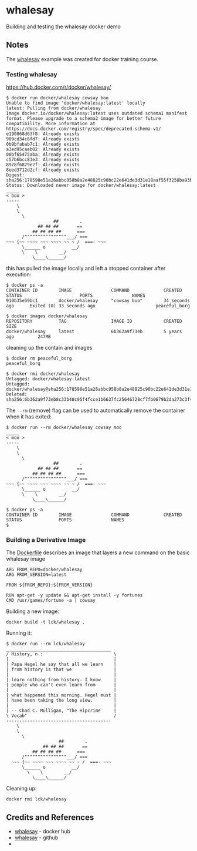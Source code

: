 # whalesay

Building and testing the whalesay docker demo

## Notes

The [whalesay](https://hub.docker.com/r/docker/whalesay/) example was created for docker training course.

### Testing whalesay

<https://hub.docker.com/r/docker/whalesay/>

    $ docker run docker/whalesay cowsay boo
    Unable to find image 'docker/whalesay:latest' locally
    latest: Pulling from docker/whalesay
    Image docker.io/docker/whalesay:latest uses outdated schema1 manifest format. Please upgrade to a schema2 image for better future compatibility. More information at https://docs.docker.com/registry/spec/deprecated-schema-v1/
    e190868d63f8: Already exists
    909cd34c6fd7: Already exists
    0b9bfabab7c1: Already exists
    a3ed95caeb02: Already exists
    00bf65475aba: Already exists
    c57b6bcc83e3: Already exists
    8978f6879e2f: Already exists
    8eed3712d2cf: Already exists
    Digest: sha256:178598e51a26abbc958b8a2e48825c90bc22e641de3d31e18aaf55f3258ba93b
    Status: Downloaded newer image for docker/whalesay:latest
    _____
    < boo >
    -----
        \
        \
          \
                      ##        .
                ## ## ##       ==
              ## ## ## ##      ===
          /""""""""""""""""___/ ===
    ~~~ {~~ ~~~~ ~~~ ~~~~ ~~ ~ /  ===- ~~~
          \______ o          __/
          \    \        __/
              \____\______/

this has pulled the image locally and left a stopped container after execution:

    $ docker ps -a
    CONTAINER ID        IMAGE               COMMAND             CREATED             STATUS                      PORTS               NAMES
    910b35e59bc1        docker/whalesay     "cowsay boo"        34 seconds ago      Exited (0) 33 seconds ago                       peaceful_borg

    $ docker images docker/whalesay
    REPOSITORY          TAG                 IMAGE ID            CREATED             SIZE
    docker/whalesay     latest              6b362a9f73eb        5 years ago         247MB

cleaning up the contain and images

    $ docker rm peaceful_borg
    peaceful_borg

    $ docker rmi docker/whalesay
    Untagged: docker/whalesay:latest
    Untagged: docker/whalesay@sha256:178598e51a26abbc958b8a2e48825c90bc22e641de3d31e18aaf55f3258ba93b
    Deleted: sha256:6b362a9f73eb8c33b48c95f4fcce1b6637fc25646728cf7fb0679b2da273c3f4

The `--rm` (remove) flag can be used to automatically remove the container when it has exited:

    $ docker run --rm docker/whalesay cowsay moo
    _____
    < moo >
    -----
        \
        \
          \
                      ##        .
                ## ## ##       ==
              ## ## ## ##      ===
          /""""""""""""""""___/ ===
    ~~~ {~~ ~~~~ ~~~ ~~~~ ~~ ~ /  ===- ~~~
          \______ o          __/
          \    \        __/
              \____\______/

    $ docker ps -a
    CONTAINER ID        IMAGE               COMMAND             CREATED             STATUS              PORTS               NAMES
    $

### Building a Derivative Image

The [Dockerfile](./Dockerfile) describes an image that layers a new command on the basic whalesay image

    ARG FROM_REPO=docker/whalesay
    ARG FROM_VERSION=latest

    FROM ${FROM_REPO}:${FROM_VERSION}

    RUN apt-get -y update && apt-get install -y fortunes
    CMD /usr/games/fortune -a | cowsay

Building a new image:

    docker build -t lck/whalesay .

Running it:

    $ docker run --rm lck/whalesay
    ________________________________________
    / History, n.:                           \
    |                                        |
    | Papa Hegel he say that all we learn    |
    | from history is that we                |
    |                                        |
    | learn nothing from history. I know     |
    | people who can't even learn from       |
    |                                        |
    | what happened this morning. Hegel must |
    | have been taking the long view.        |
    |                                        |
    | -- Chad C. Mulligan, "The Hipcrime     |
    \ Vocab"                                 /
    ----------------------------------------
        \
        \
          \
                        ##        .
                  ## ## ##       ==
              ## ## ## ##      ===
          /""""""""""""""""___/ ===
      ~~~ {~~ ~~~~ ~~~ ~~~~ ~~ ~ /  ===- ~~~
          \______ o          __/
            \    \        __/
              \____\______/

Cleaning up:

    docker rmi lck/whalesay

## Credits and References

* [whalesay](https://hub.docker.com/r/docker/whalesay/) - docker hub
* [whalesay](https://github.com/docker/whalesay) - github
* [](https://docs.dockstore.org/en/feature-bcc-2020-notes/docker_instructions.html)
